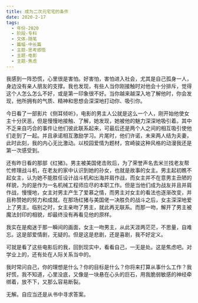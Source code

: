 ```yaml
---
title: 成为二次元宅宅的条件
date: 2020-2-17
tags:
  - 年份-2020
  - 阶段-专科
  - 文体-随笔
  - 篇幅-中长篇
  - 主题-思考感悟
  - 主题-电影
  - 主题-焦虑
---
```


我感到一阵恐慌，心里很是害怕。好害怕，害怕进入社会，尤其是自己孤身一人，身边没有亲人朋友的支撑。我也发现，有些人当你刚接触时对他会十分排斥，觉得这个人怎么怎么不好，或是第一印象很不好。当你越来越深入地了解他时，你会发现，他所拥有的气质、精神和思想会深深地打动你、吸引你。

今日看了一部影片《侧耳倾听》，电影的男主人公就是这么一个人，刚开始他使女主十分厌恶，但是慢慢地接触、了解，她发现，她被他的魅力深深地吸引着。其中不乏来自巧合的事件让他们彼此联系起来，可最后还是两个人之间的相互吸引使他们走到了一起。并且承诺相互激励学习。片尾时，他们许诺，未来两人结为夫妻，此时此刻，我的内心无比激动。以校园爱情为题材，宫崎骏这种风格的动漫我还是第一次感受到。

还有昨日看的那部《红猪》。男主被美国佬击败后，为了荣誉声名去米兰找老友帮忙修理战斗机，在老友的家中认识到她的孙女，也就是故事的女主。男主起初瞧不起女主，认为她不能胜任设计战斗机和出海并肩作战，而女主并不在意男主丑陋的样貌，为的是作为一名机械工程师应尽的本职工作。但是当他们成为战友并且并肩作战，慢慢地，女主对男主产生了爱慕之情，而男主对女主的看法也逐渐改变，并且称赞她的努力和成就。在那场红猪与美国佬一决胜负的战斗之后，女主深深地爱上了男主。临别之时，女主亲吻了男主，就此再无联系。而那一吻，解开了男主被魔法封印的相貌，却最终没有再看见他的原样。

我实在是痴迷于那一瞬间的画面，女主一吻男主，从此天涯两茫茫，不思量，自难忘。这是部爱情剧，无疑的。但是这是悲剧，还是喜剧，我不好定义。

可就是看了这些电影后的我，回到现实中，看看自己，一无是处。这是焦虑吧。对学业上的，还有处在人际关系当中的。

我时常问自己，你的理想是什么？你的目标是什么？你将来打算从事什么工作？我好慌，我不知道，心里没底，又像是一块悬在心头的巨石，用我脆弱敏感的神经牵绑着，放不下，又那么容易断裂。

无解。自应当还是从书中寻求答案。
